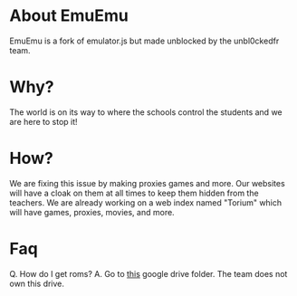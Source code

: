 # About EmuEmu
EmuEmu is a fork of emulator.js but made unblocked by the unbl0ckedfr team.
# Why?
The world is on its way to where the schools control the students and we are here to stop it!
# How?
We are fixing this issue by making proxies games and more. Our websites will have a cloak on them at all times to keep them hidden from the teachers. We are already working on a web index named "Torium" which will have games, proxies, movies, and more.
# Faq
Q. How do I get roms?
A. Go to [this](https://drive.google.com/drive/folders/1VxjINYMDvvUSRKA_k2aJqq6JzmRQCI1s) google drive folder. The team does not own this drive.
